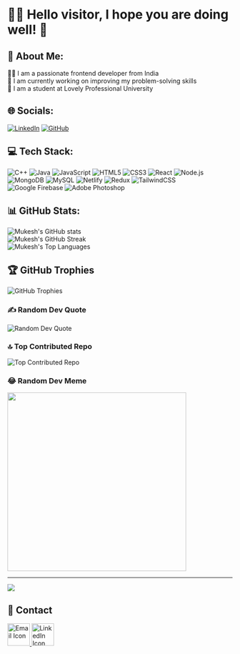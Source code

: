 # 🙋‍♂️ Hello visitor, I hope you are doing well! 👋

## 💫 About Me:
🧑‍💻 I am a passionate frontend developer from India<br>🔭 I am currently working on improving my problem-solving skills<br>🏫 I am a student at Lovely Professional University

## 🌐 Socials:
[![LinkedIn](https://img.shields.io/badge/LinkedIn-%230077B5.svg?logo=linkedin&logoColor=white)](https://linkedin.com/in/mukeshkadiyam) [![GitHub](https://img.shields.io/badge/GitHub-181717.svg?logo=github&logoColor=white)](https://github.com/Mukesh2409) 

## 💻 Tech Stack:
![C++](https://img.shields.io/badge/c++-%2300599C.svg?style=for-the-badge&logo=c%2B%2B&logoColor=white) 
![Java](https://img.shields.io/badge/java-%23ED8B00.svg?style=for-the-badge&logo=openjdk&logoColor=white) 
![JavaScript](https://img.shields.io/badge/javascript-%23323330.svg?style=for-the-badge&logo=javascript&logoColor=%23F7DF1E) 
![HTML5](https://img.shields.io/badge/html5-%23E34F26.svg?style=for-the-badge&logo=html5&logoColor=white) 
![CSS3](https://img.shields.io/badge/css3-%231572B6.svg?style=for-the-badge&logo=css3&logoColor=white) 
![React](https://img.shields.io/badge/react-%2320232a.svg?style=for-the-badge&logo=react&logoColor=%2361DAFB) 
![Node.js](https://img.shields.io/badge/node.js-6DA55F?style=for-the-badge&logo=node.js&logoColor=white)
![MongoDB](https://img.shields.io/badge/MongoDB-%234ea94b.svg?style=for-the-badge&logo=mongodb&logoColor=white)
![MySQL](https://img.shields.io/badge/mysql-%2300f.svg?style=for-the-badge&logo=mysql&logoColor=white)
![Netlify](https://img.shields.io/badge/netlify-%23000000.svg?style=for-the-badge&logo=netlify&logoColor=#00C7B7) 
![Redux](https://img.shields.io/badge/redux-%23593d88.svg?style=for-the-badge&logo=redux&logoColor=white)
![TailwindCSS](https://img.shields.io/badge/tailwindcss-%2338B2AC.svg?style=for-the-badge&logo=tailwind-css&logoColor=white)
![Google Firebase](https://img.shields.io/badge/firebase-%23039BE5.svg?style=for-the-badge&logo=firebase)
![Adobe Photoshop](https://img.shields.io/badge/adobe%20photoshop-%2331A8FF.svg?style=for-the-badge&logo=adobe%20photoshop&logoColor=white)

## 📊 GitHub Stats:
![Mukesh's GitHub stats](https://github-readme-stats.vercel.app/api?username=Mukesh2409&theme=algolia&hide_border=false&include_all_commits=true&count_private=true)<br/>
![Mukesh's GitHub Streak](https://github-readme-streak-stats.herokuapp.com/?user=Mukesh2409&theme=algolia&hide_border=false)<br/>
![Mukesh's Top Languages](https://github-readme-stats.vercel.app/api/top-langs/?username=Mukesh2409&theme=algolia&hide_border=false&include_all_commits=true&count_private=true&layout=compact)

## 🏆 GitHub Trophies
![GitHub Trophies](https://github-profile-trophy.vercel.app/?username=Mukesh2409&theme=radical&no-frame=false&no-bg=false&margin-w=4)

### ✍️ Random Dev Quote
![Random Dev Quote](https://quotes-github-readme.vercel.app/api?type=horizontal&theme=tokyonight)

### 🔝 Top Contributed Repo
![Top Contributed Repo](https://github-contributor-stats.vercel.app/api?username=Mukesh2409&limit=5&theme=algolia&combine_all_yearly_contributions=true)

### 😂 Random Dev Meme
<img src="https://randommeme-five.vercel.app/" style="height: 400px;"/>

---
[![](https://visitcount.itsvg.in/api?id=Mukesh2409&icon=7&color=11)](https://visitcount.itsvg.in) 

## 📩 Contact
<a href="mailto:kssjmukesh@gmail.com" target="_blank">
  <img src="https://github.com/Prabhat565/Prabhat565/assets/104090145/ca306189-dae9-426c-97ca-a04876f79fd7" alt="Email Icon" height="50" width="50">
</a>
<a href="https://www.linkedin.com/in/mukeshkadiyam/" target="_blank">
  <img src="https://github.com/Prabhat565/Prabhat565/assets/104090145/1a378630-0e32-41d2-a7eb-3507a3445783" alt="LinkedIn Icon" height="50" width="50">
</a>

<!-- Proudly created with GPRM ( https://gprm.itsvg.in ) -->
